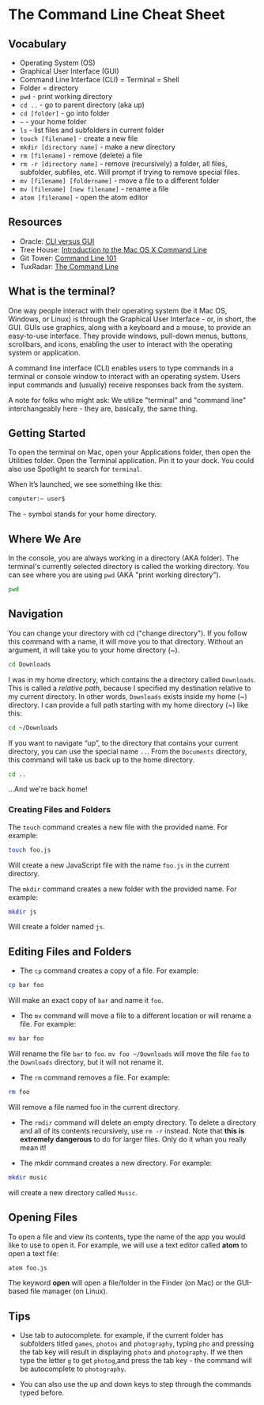# The Command Line Cheat Sheet

## Vocabulary

- Operating System (OS)
- Graphical User Interface (GUI)
- Command Line Interface (CLI) = Terminal = Shell
- Folder = directory
- `pwd` - print working directory
- `cd ..` - go to parent directory (aka up)
- `cd [folder]` - go into folder
- `~` - your home folder
- `ls` - list files and subfolders in current folder
- `touch [filename]` - create a new file
- `mkdir [directory name]` - make a new directory
- `rm [filename]` - remove (delete) a file
- `rm -r [directory name]` - remove (recursively) a folder, all files, subfolder, subfiles, etc. Will prompt if trying to remove special files.
- `mv [filename] [foldername]` - move a file to a different folder
- `mv [filename] [new filename]` - rename a file
- `atom [filename]` - open the atom editor

## Resources

- Oracle: [CLI versus GUI](https://docs.oracle.com/cd/E19683-01/806-7612/startup-78447/index.html)
- Tree House: [Introduction to the Mac OS X Command Line](http://blog.teamtreehouse.com/introduction-to-the-mac-os-x-command-line)
- Git Tower: [Command Line 101](https://www.git-tower.com/learn/git/ebook/en/command-line/appendix/command-line-101)
- TuxRadar: [The Command Line](http://tuxradar.com/content/lpi-learn-linux-and-get-certified-part-5-command-line)

## What is the terminal?

One way people interact with their operating system (be it Mac OS, Windows, or Linux) is through the Graphical User Interface - or, in short, the GUI. GUIs use graphics, along with a keyboard and a mouse, to provide an easy-to-use interface. They provide windows, pull-down menus, buttons, scrollbars, and icons, enabling the user to interact with the operating system or application.

A command line interface (CLI) enables users to type commands in a terminal or console window to interact with an operating system. Users input commands and (usually) receive responses back from the system.

A note for folks who might ask: We utilize "terminal" and "command line" interchangeably here - they are, basically, the same thing.

## Getting Started

To open the terminal on Mac, open your Applications folder, then open the Utilities folder. Open the Terminal application. Pin it to your dock. You could also use Spotlight to search for `terminal`.

When it’s launched, we see something like this:

```bash
computer:~ user$
```

The `~` symbol stands for your home directory.

## Where We Are

In the console, you are always working in a directory (AKA folder). The terminal's currently selected directory is called the working directory. You can see where you are using `pwd` (AKA "print working directory").

```bash
pwd
```

## Navigation

You can change your directory with cd ("change directory"). If you follow this command with a name, it will move you to that directory. Without an argument, it will take you to your home directory (~).

```bash
cd Downloads
```

I was in my home directory, which contains the a directory called `Downloads`. This is called a _relative path_, because I specified my destination relative to my current directory. In other words, `Downloads` exists inside my home (~) directory. I can provide a full path starting with my home directory (~) like this:

```bash
cd ~/Downloads
```

If you want to navigate “up”, to the directory that contains your current directory, you can use the special name `..`. From the `Documents` directory, this command will take us back up to the home directory.

```bash
cd ..
```

...And we're back home!

### Creating Files and Folders

The `touch` command creates a new file with the provided name. For example:

```bash
touch foo.js
```

Will create a new JavaScript file with the name `foo.js` in the current directory.

The `mkdir` command creates a new folder with the provided name. For example:

```bash
mkdir js
```

Will create a folder named `js`.

## Editing Files and Folders

- The `cp` command creates a copy of a file. For example:

```bash
cp bar foo
```

Will make an exact copy of `bar` and name it `foo`.

- The `mv` command will move a file to a different location or will rename a file. For example:

```bash
mv bar foo
```

Will rename the file `bar` to `foo`. `mv foo ~/Downloads` will move the file `foo` to the `Downloads` directory, but it will not rename it.

- The `rm` command removes a file. For example:

```bash
rm foo
```

Will remove a file named foo in the current directory.

- The `rmdir` command will delete an empty directory. To delete a directory and all of its contents recursively, use `rm -r` instead. Note that **this is extremely dangerous** to do for larger files. Only do it whan you really mean it!

- The mkdir command creates a new directory. For example:

```bash
mkdir music
```

will create a new directory called `Music`.

## Opening Files

To open a file and view its contents, type the name of the app you would like to use to open it. For example, we will use a text editor called **atom** to open a text file:

```bash
atom foo.js
```

The keyword **open** will open a file/folder in the Finder (on Mac) or the GUI-based file manager (on Linux).

## Tips

- Use tab to autocomplete. for example, if the current folder has subfolders titled `games`, `photos` and `photography`, typing `pho` and pressing the tab key will result in displaying `photo` and `photography`. If we then type the letter `g` to get `photog`,and press the tab key - the command will be autocomplete to `photography`.

- You can also use the up and down keys to step through the commands typed before.

